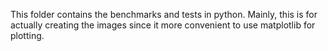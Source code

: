 This folder contains the benchmarks and tests in python. Mainly, this is for actually creating the images since it more convenient to use matplotlib for plotting.
